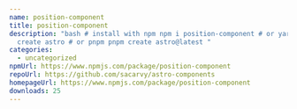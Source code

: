 ```yaml
---
name: position-component
title: position-component
description: "bash # install with npm npm i position-component # or yarn yarn
  create astro # or pnpm pnpm create astro@latest "
categories:
  - uncategorized
npmUrl: https://www.npmjs.com/package/position-component
repoUrl: https://github.com/sacarvy/astro-components
homepageUrl: https://www.npmjs.com/package/position-component
downloads: 25
---
```

